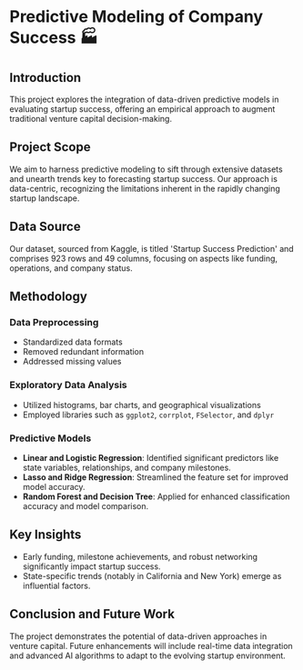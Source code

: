 # Predictive Modeling of Company Success 🏭

## Introduction

This project explores the integration of data-driven predictive models in evaluating startup success, offering an empirical approach to augment traditional venture capital decision-making.


## Project Scope

We aim to harness predictive modeling to sift through extensive datasets and unearth trends key to forecasting startup success. Our approach is data-centric, recognizing the limitations inherent in the rapidly changing startup landscape.

## Data Source

Our dataset, sourced from Kaggle, is titled 'Startup Success Prediction' and comprises 923 rows and 49 columns, focusing on aspects like funding, operations, and company status.

## Methodology

### Data Preprocessing

- Standardized data formats
- Removed redundant information
- Addressed missing values

### Exploratory Data Analysis

- Utilized histograms, bar charts, and geographical visualizations
- Employed libraries such as `ggplot2`, `corrplot`, `FSelector`, and `dplyr`

### Predictive Models

- **Linear and Logistic Regression**: Identified significant predictors like state variables, relationships, and company milestones.
- **Lasso and Ridge Regression**: Streamlined the feature set for improved model accuracy.
- **Random Forest and Decision Tree**: Applied for enhanced classification accuracy and model comparison.

## Key Insights

- Early funding, milestone achievements, and robust networking significantly impact startup success.
- State-specific trends (notably in California and New York) emerge as influential factors.

## Conclusion and Future Work

The project demonstrates the potential of data-driven approaches in venture capital. Future enhancements will include real-time data integration and advanced AI algorithms to adapt to the evolving startup environment.
